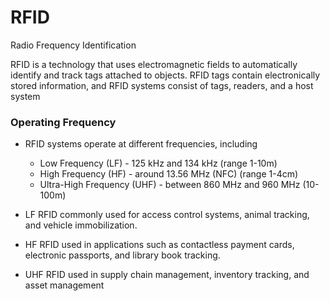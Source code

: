 # RFID

Radio Frequency Identification

RFID is a technology that uses electromagnetic fields to automatically identify and track tags attached to objects. RFID tags contain electronically stored information, and RFID systems consist of tags, readers, and a host system

### Operating Frequency

- RFID systems operate at different frequencies, including 
	- Low Frequency (LF) - 125 kHz and 134 kHz (range 1-10m)
	- High Frequency (HF) - around 13.56 MHz (NFC) (range 1-4cm)
	- Ultra-High Frequency (UHF) - between 860 MHz and 960 MHz (10-100m)

- LF RFID commonly used for access control systems, animal tracking, and vehicle immobilization.
- HF RFID used in applications such as contactless payment cards, electronic passports, and library book tracking.
- UHF RFID used in supply chain management, inventory tracking, and asset management
